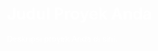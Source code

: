 <div style="background-image: url('https://media.giphy.com/media/your-gif-link.gif'); background-size: cover; padding: 50px; color: white;">
  <h1>Judul Proyek Anda</h1>
  <p>Deskripsi proyek Anda di sini.</p>
</div>